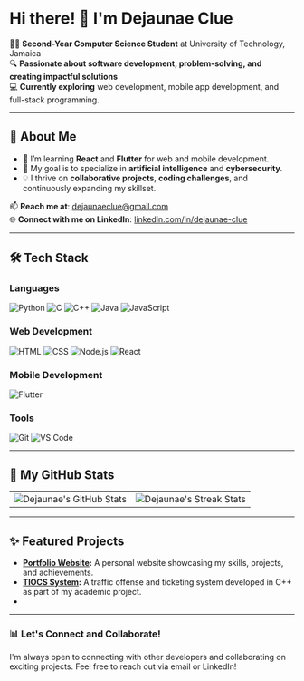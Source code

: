 # Hi there! 👋 I'm Dejaunae Clue

👨‍🎓 **Second-Year Computer Science Student** at University of Technology, Jamaica  
🔍 **Passionate about software development, problem-solving, and creating impactful solutions**  
💻 **Currently exploring** web development, mobile app development, and full-stack programming.  

---

## 🚀 About Me

- 🌱 I’m learning **React** and **Flutter** for web and mobile development.  
- 🎯 My goal is to specialize in **artificial intelligence** and **cybersecurity**.  
- 💡 I thrive on **collaborative projects**, **coding challenges**, and continuously expanding my skillset.  

📫 **Reach me at**: [dejaunaeclue@gmail.com](mailto:dejaunaeclue@gmail.com)  
🌐 **Connect with me on LinkedIn**: [linkedin.com/in/dejaunae-clue](https://www.linkedin.com/in/dejaunae-clue)  

---

## 🛠️ Tech Stack  

### **Languages**
![Python](https://img.shields.io/badge/-Python-3776AB?style=for-the-badge&logo=python&logoColor=white)
![C](https://img.shields.io/badge/-C-A8B9CC?style=for-the-badge&logo=c&logoColor=white)
![C++](https://img.shields.io/badge/-C++-00599C?style=for-the-badge&logo=cplusplus&logoColor=white)
![Java](https://img.shields.io/badge/-Java-007396?style=for-the-badge&logo=java&logoColor=white)
![JavaScript](https://img.shields.io/badge/-JavaScript-F7DF1E?style=for-the-badge&logo=javascript&logoColor=black)

### **Web Development**
![HTML](https://img.shields.io/badge/-HTML-E34F26?style=for-the-badge&logo=html5&logoColor=white)
![CSS](https://img.shields.io/badge/-CSS-1572B6?style=for-the-badge&logo=css3&logoColor=white)
![Node.js](https://img.shields.io/badge/-Node.js-339933?style=for-the-badge&logo=nodedotjs&logoColor=white)
![React](https://img.shields.io/badge/-React-61DAFB?style=for-the-badge&logo=react&logoColor=black)

### **Mobile Development**
![Flutter](https://img.shields.io/badge/-Flutter-02569B?style=for-the-badge&logo=flutter&logoColor=white)

### **Tools**
![Git](https://img.shields.io/badge/-Git-F05032?style=for-the-badge&logo=git&logoColor=white)
![VS Code](https://img.shields.io/badge/-VS%20Code-007ACC?style=for-the-badge&logo=visual-studio-code&logoColor=white)

---

## 🌟 My GitHub Stats  

<table>
  <tr>
    <td>
      <img src="https://github-readme-stats.vercel.app/api?username=DejaunaeC&show_icons=true&theme=radical" alt="Dejaunae's GitHub Stats" />
    </td>
    <td>
      <img src="https://github-readme-streak-stats.herokuapp.com/?user=DejaunaeC&theme=radical" alt="Dejaunae's Streak Stats" />
    </td>
  </tr>
</table>

---

## ✨ Featured Projects  

- **[Portfolio Website](https://github.com/DejaunaeC/portfolio-website):** A personal website showcasing my skills, projects, and achievements.  
- **[TIOCS System](https://github.com/DejaunaeC/TIOCS):** A traffic offense and ticketing system developed in C++ as part of my academic project.  
- 

---

### 📊 Let's Connect and Collaborate!  
I'm always open to connecting with other developers and collaborating on exciting projects. Feel free to reach out via email or LinkedIn!  

